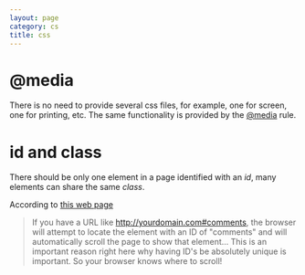 ```yaml
---
layout: page
category: cs
title: css
---
```


@media
=======
There is no need to provide several css files, for example, one for screen, one
for printing, etc. The same functionality is provided by the
[@media](http://www.w3schools.com/css/css_mediatypes.asp) rule.

id and class
============

There should be only one element in a page identified with an *id*, many
elements can share the same *class*.

According to [this web page](http://css-tricks.com/the-difference-between-id-and-class/)

> If you have a URL like http://yourdomain.com#comments, the browser will
> attempt to locate the element with an ID of "comments" and will automatically
> scroll the page to show that element... This is an important reason right here
> why having ID's be absolutely unique is important. So your browser knows where
> to scroll!

